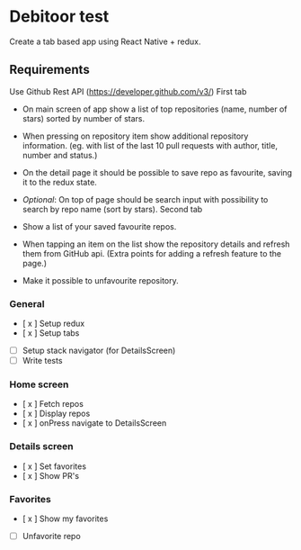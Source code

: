 # Debitoor test
Create a tab based app using React Native + redux. 

## Requirements
Use Github Rest API (https://developer.github.com/v3/)
First tab
-  On main screen of app show a list of top repositories (name, number of stars) sorted by number of stars. 
- When pressing on repository item show additional repository information. (eg. with list of the last 10 pull requests with author, title, number and status.)
-  On the detail page it should be possible to save repo as favourite, saving it to the redux state.

- *Optional*: On top of page should be search input with possibility to search by repo name (sort by stars).
Second tab
- Show a list of your saved favourite repos.
- When tapping an item on the list show the repository details and refresh them from GitHub api. (Extra points for adding a refresh feature to the page.)
- Make it possible to unfavourite repository.


### General 
- [ x ] Setup redux
- [ x ] Setup tabs
- [ ] Setup stack navigator (for DetailsScreen)
- [ ] Write tests
 
### Home screen
- [ x ] Fetch repos
- [ x ] Display repos
- [ x ] onPress navigate to DetailsScreen

### Details screen
- [ x ] Set favorites
- [ x ] Show PR's

### Favorites
- [ x ] Show my favorites
- [ ] Unfavorite repo
